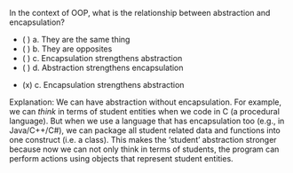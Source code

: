 <panel header=":lock::key: In the context of OOP, what is the relationship between abstraction and encapsulation?">

<panel header="%%Prerequisites%%" expandable expanded>
  <dynamic-panel src="../objects/encapsulation/unit-inElsewhere-asFlat.md" boilerplate header="OOP: Objects: Encapsulation" />
  <dynamic-panel src="../objects/abstraction/unit-inElsewhere-asFlat.md" boilerplate header="OOP: Objects: Abstraction" />
</panel>

<p/>

<question>
In the context of OOP, what is the relationship between abstraction and encapsulation?

- ( ) a. They are the same thing
- ( ) b. They are opposites
- ( ) c. Encapsulation strengthens abstraction
- ( ) d. Abstraction strengthens encapsulation


<div slot="answer">

- (x) c. Encapsulation strengthens abstraction

Explanation: We can have abstraction without encapsulation. For example, we can *think* in terms of student entities when we code in C (a procedural language). But when we use a language that has encapsulation too (e.g., in Java/C++/C#), we can package all student related data and functions into one construct (i.e. a class). This makes the ‘student’ abstraction stronger because now we can not only think in terms of students, the program can perform actions using objects that represent student entities.

</div>
</question>
</panel>
